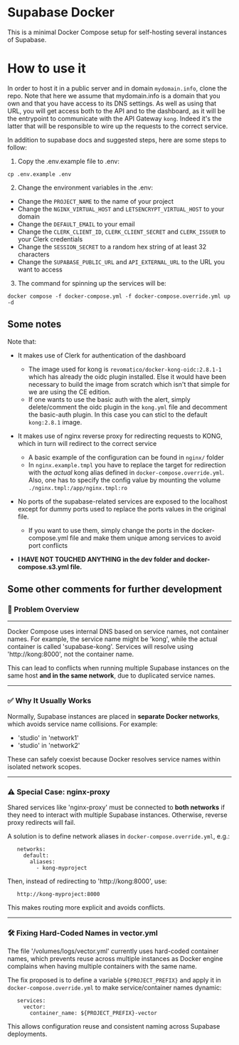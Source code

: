 # Supabase Docker

This is a minimal Docker Compose setup for self-hosting several instances of Supabase.


# How to use it
In order to host it in a public server and in domain `mydomain.info`, clone the repo. Note that here we assume that mydomain.info is a domain that you own and that you have access to its DNS settings. As well as using that URL, you will get access both to the API and to the dashboard, as it will be the entrypoint to communicate with the API Gateway `kong`. Indeed it's the latter that will be responsible to wire up the requests to the correct service.

In addition to supabase docs and suggested steps, here are some steps to follow:
1. Copy the .env.example file to .env:
```
cp .env.example .env
```

2. Change the environment variables in the .env:
- Change the `PROJECT_NAME` to the name of your project
- Change the `NGINX_VIRTUAL_HOST` and `LETSENCRYPT_VIRTUAL_HOST` to your domain
- Change the `DEFAULT_EMAIL` to your email
- Change the `CLERK_CLIENT_ID`, `CLERK_CLIENT_SECRET` and `CLERK_ISSUER` to your Clerk credentials
- Change the `SESSION_SECRET` to a random hex string of at least 32 characters
- Change the `SUPABASE_PUBLIC_URL` and `API_EXTERNAL_URL` to the URL you want to access

3. The command for spinning up the services will be:
```
docker compose -f docker-compose.yml -f docker-compose.override.yml up -d
```

## Some notes

Note that: 
- It makes use of Clerk for authentication of the dashboard
    - The image used for kong is `revomatico/docker-kong-oidc:2.8.1-1` which has already the oidc plugin installed. Else it would have been necessary to build the image from scratch which isn't that simple for we are using the CE edition.
    - If one wants to use the basic auth with the alert, simply delete/comment the oidc plugin in the `kong.yml` file and decomment the basic-auth plugin. In this case you can sticl to the default `kong:2.8.1` image.
- It makes use of nginx reverse proxy for redirecting requests to KONG, which in turn will redirect to the correct service
    - A basic example of the configuration can be found in `nginx/` folder
    - In `nginx.example.tmpl` you have to replace the target for redirection with the *actual* kong alias defined in `docker-compose.override.yml`. Also, one has to specify the config value by mounting the volume `./nginx.tmpl:/app/nginx.tmpl:ro`
- No ports of the supabase-related services are exposed to the localhost except for dummy ports used to replace the ports values in the original file. 
    - If you want to use them, simply change the ports in the docker-compose.yml file and make them unique among services to avoid port conflicts

- **I HAVE NOT TOUCHED ANYTHING in the dev folder and docker-compose.s3.yml file.**


## Some other comments for further development


### 🧩 Problem Overview
-----
Docker Compose uses internal DNS based on service names, not container names.
For example, the service name might be 'kong', while the actual container is 
called 'supabase-kong'. Services will resolve using 'http://kong:8000', not
the container name.

This can lead to conflicts when running multiple Supabase instances on the
same host **and in the same network**, due to duplicated service names.


-----
### ✅ Why It Usually Works

Normally, Supabase instances are placed in **separate Docker networks**, which
avoids service name collisions. For example:

  - 'studio' in 'network1'
  - 'studio' in 'network2'

These can safely coexist because Docker resolves service names within isolated
network scopes.


-----
### ⚠️ Special Case: nginx-proxy
Shared services like 'nginx-proxy' must be connected to **both networks** if they
need to interact with multiple Supabase instances. Otherwise, reverse proxy redirects
 will fail.

A solution is to define network aliases in `docker-compose.override.yml`, e.g.:
```
   networks:
     default:
       aliases:
         - kong-myproject
```
Then, instead of redirecting to 'http://kong:8000', use:
```
   http://kong-myproject:8000
```
This makes routing more explicit and avoids conflicts.


-----
### 🛠️ Fixing Hard-Coded Names in vector.yml

The file '/volumes/logs/vector.yml' currently uses hard-coded container names,
which prevents reuse across multiple instances as Docker engine complains when having multiple containers with the same name.

The fix proposed is to define a variable `${PROJECT_PREFIX}` and apply it
in `docker-compose.override.yml` to make service/container names dynamic:
```
   services:
     vector:
       container_name: ${PROJECT_PREFIX}-vector
```
This allows configuration reuse and consistent naming across Supabase deployments.

